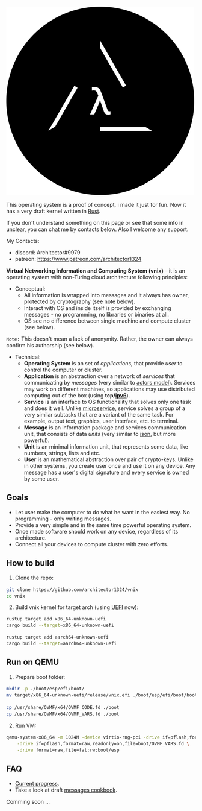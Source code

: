 ![](./doc/vnix_logo.png)

This operating system is a proof of concept, i made it just for fun. Now it has a very draft kernel written in [Rust](https://www.rust-lang.org/).

If you don't understand something on this page or see that some info in unclear, you can chat me by contacts below. Also I welcome any support.

My Contacts:
- discord: Architector#9979
- patreon: https://www.patreon.com/architector1324

**Virtual Networking Information and Computing System (vnix)** – it is an operating system with non-Turing cloud architecture following principles:

- Conceptual:
  - All information is wrapped into messages and it always has owner, protected by cryptography (see note below).
  - Interact with OS and inside itself is provided by exchanging messages - no programming, no libraries or binaries at all.
  - OS see no difference between single machine and compute cluster (see below).

`Note:` This doesn't mean a lack of anonymity. Rather, the owner can always confirm his authorship (see below).

- Technical:
  - **Operating System** is an set of *applications*, that provide *user* to control the computer or cluster. 
  - **Application** is an abstraction over a network of *services* that communicating by *messages* (very similar to [actors model](https://en.wikipedia.org/wiki/Actor_model)). Services may work on different machines, so applications may use distributed computing out of the box (using **tcp/[ipv6](https://en.wikipedia.org/wiki/IPv6)**).
  - **Service** is an interface to OS functionality that solves only one task and does it well. Unlike [microservice](https://en.wikipedia.org/wiki/Microservices), service solves a group of a very similar subtasks that are a variant of the same task. For example, output text, graphics, user interface, etc. to terminal.
  - **Message** is an information package and services communication unit, that consists of data *units* (very similar to [json](https://www.json.org), but more powerful).
  - **Unit** is an minimal information unit, that represents some data, like numbers, strings, lists and etc.
  - **User** is an mathematical abstraction over pair of crypto-keys. Unlike in other systems, you create user once and use it on any device. Any message has a user's digital signature and every service is owned by some user.


## Goals
- Let user make the computer to do what he want in the easiest way. No programming - only writing messages.
- Provide a very simple and in the same time powerful operating system.
- Once made software should work on any device, regardless of its architecture.
- Connect all your devices to compute cluster with zero efforts.

## How to build

1. Clone the repo:
```bash
git clone https://github.com/architector1324/vnix
cd vnix
```

2. Build vnix kernel for target arch (using [UEFI](https://uefi.org/) now):
```bash
rustup target add x86_64-unknown-uefi
cargo build --target=x86_64-unknown-uefi
```
```bash
rustup target add aarch64-unknown-uefi
cargo build --target=aarch64-unknown-uefi
```

## Run on QEMU
1. Prepare boot folder:
```bash
mkdir -p ./boot/esp/efi/boot/
mv target/x86_64-unknown-uefi/release/vnix.efi ./boot/esp/efi/boot/bootx64.efi

cp /usr/share/OVMF/x64/OVMF_CODE.fd ./boot
cp /usr/share/OVMF/x64/OVMF_VARS.fd ./boot
```

2. Run VM:
```bash
qemu-system-x86_64 -m 1024M -device virtio-rng-pci -drive if=pflash,format=raw,readonly=on,file=boot/OVMF_CODE.fd \
    -drive if=pflash,format=raw,readonly=on,file=boot/OVMF_VARS.fd \
    -drive format=raw,file=fat:rw:boot/esp
```

## FAQ
- [Current progress](./PROGRESS.md).
- Take a look at draft [messages cookbook](./doc/message-cookbook.md).

Comming soon ...